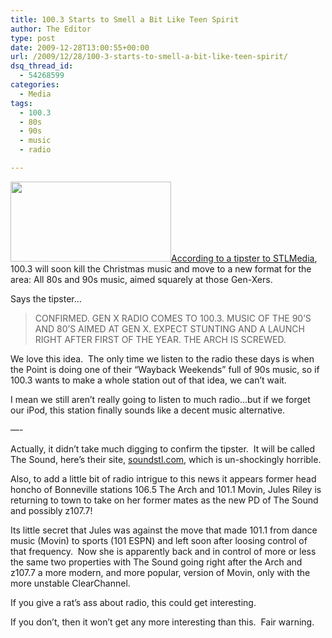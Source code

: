 ```yaml
---
title: 100.3 Starts to Smell a Bit Like Teen Spirit
author: The Editor
type: post
date: 2009-12-28T13:00:55+00:00
url: /2009/12/28/100-3-starts-to-smell-a-bit-like-teen-spirit/
dsq_thread_id:
  - 54268599
categories:
  - Media
tags:
  - 100.3
  - 80s
  - 90s
  - music
  - radio

---
```

[<img class="alignright size-full wp-image-2661" title="Screen shot 2009-12-27 at 11.12.36 PM" src="http://punchingkitty.com/wp-content/uploads/2009/12/Screen-shot-2009-12-27-at-11.12.36-PM.png" alt="" width="257" height="128" />][1]<a href="http://stlmediastuff.blogspot.com/2009/12/clear-channels-1003fm-to-go-90s80s.html" target="_blank">According to a tipster to STLMedia</a>, 100.3 will soon kill the Christmas music and move to a new format for the area: All 80s and 90s music, aimed squarely at those Gen-Xers.

Says the tipster&#8230;

> CONFIRMED. GEN X RADIO COMES TO 100.3. MUSIC OF THE 90&#8217;S AND 80&#8217;S AIMED AT GEN X. EXPECT STUNTING AND A LAUNCH RIGHT AFTER FIRST OF THE YEAR. THE ARCH IS SCREWED.

We love this idea.  The only time we listen to the radio these days is when the Point is doing one of their &#8220;Wayback Weekends&#8221; full of 90s music, so if 100.3 wants to make a whole station out of that idea, we can&#8217;t wait.

I mean we still aren&#8217;t really going to listen to much radio&#8230;but if we forget our iPod, this station finally sounds like a decent music alternative.

&#8212;-

Actually, it didn&#8217;t take much digging to confirm the tipster.  It will be called The Sound, here&#8217;s their site, <a href="http://www.soundstl.com/main.html" target="_blank">soundstl.com</a>, which is un-shockingly horrible.

Also, to add a little bit of radio intrigue to this news it appears former head honcho of Bonneville stations 106.5 The Arch and 101.1 Movin, Jules Riley is returning to town to take on her former mates as the new PD of The Sound and possibly z107.7!

Its little secret that Jules was against the move that made 101.1 from dance music (Movin) to sports (101 ESPN) and left soon after loosing control of that frequency.  Now she is apparently back and in control of more or less the same two properties with The Sound going right after the Arch and z107.7 a more modern, and more popular, version of Movin, only with the more unstable ClearChannel.

If you give a rat&#8217;s ass about radio, this could get interesting.

If you don&#8217;t, then it won&#8217;t get any more interesting than this.  Fair warning.

 [1]: http://punchingkitty.com/wp-content/uploads/2009/12/Screen-shot-2009-12-27-at-11.12.36-PM.png